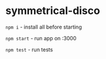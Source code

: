# symmetrical-disco

`npm i` - install all before starting

`npm start` - run app on :3000

`npm test` - run tests
